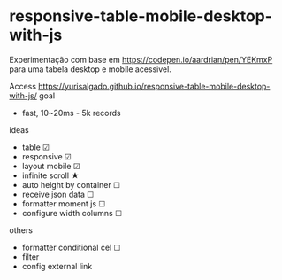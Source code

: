 # responsive-table-mobile-desktop-with-js
Experimentação com base em https://codepen.io/aardrian/pen/YEKmxP para uma tabela desktop e mobile acessivel.

Access https://yurisalgado.github.io/responsive-table-mobile-desktop-with-js/
goal
- fast, 10~20ms - 5k records

ideas
- table ☑
- responsive ☑
- layout mobile ☑
- infinite scroll ★
- auto height by container ☐
- receive json data ☐
- formatter moment js ☐
- configure width columns ☐

others
- formatter conditional cel ☐
- filter
- config external link

